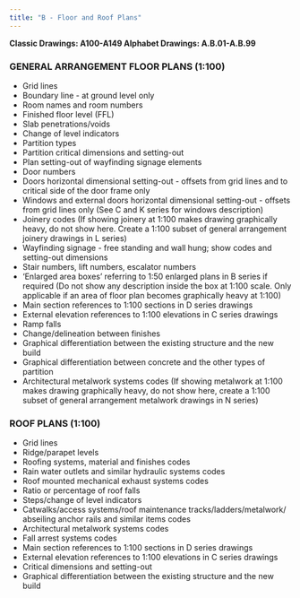 ```yaml
---
title: "B - Floor and Roof Plans"
---
```

**Classic Drawings: A100-A149
Alphabet Drawings: A.B.01-A.B.99**
### GENERAL ARRANGEMENT FLOOR PLANS (1:100)

-   Grid lines
-   Boundary line - at ground level only
-   Room names and room numbers
-   Finished floor level (FFL)
-   Slab penetrations/voids
-   Change of level indicators
-   Partition types
-   Partition critical dimensions and setting-out
-   Plan setting-out of wayfinding signage elements
-   Door numbers
-   Doors horizontal dimensional setting-out - offsets from grid lines and to critical side of the door frame only
-   Windows and external doors horizontal dimensional setting-out - offsets from grid lines only (See C and K series for windows description)
-   Joinery codes (If showing joinery at 1:100 makes drawing graphically heavy, do not show here. Create a 1:100 subset of general arrangement joinery drawings in L series)
-   Wayfinding signage - free standing and wall hung; show codes and setting-out dimensions
-   Stair numbers, lift numbers, escalator numbers
-   ‘Enlarged area boxes’ referring to 1:50 enlarged plans in B series if required (Do not show any description inside the box at 1:100 scale. Only applicable if an area of floor plan becomes graphically heavy at 1:100)
-   Main section references to 1:100 sections in D series drawings
-   External elevation references to 1:100 elevations in C series drawings
-   Ramp falls
-   Change/delineation between finishes
-   Graphical differentiation between the existing structure and the new build
-   Graphical differentiation between concrete and the other types of partition
-   Architectural metalwork systems codes (If showing metalwork at 1:100 makes drawing graphically heavy, do not show here, create a 1:100 subset of general arrangement metalwork drawings in N series)

### ROOF PLANS (1:100)

-   Grid lines
-   Ridge/parapet levels
-   Roofing systems, material and finishes codes
-   Rain water outlets and similar hydraulic systems codes
-   Roof mounted mechanical exhaust systems codes
-   Ratio or percentage of roof falls
-   Steps/change of level indicators
-   Catwalks/access systems/roof maintenance tracks/ladders/metalwork/ abseiling anchor rails and similar items codes
-   Architectural metalwork systems codes
-   Fall arrest systems codes
-   Main section references to 1:100 sections in D series drawings
-   External elevation references to 1:100 elevations in C series drawings
-   Critical dimensions and setting-out
-   Graphical differentiation between the existing structure and the new build
